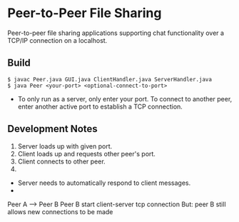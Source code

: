 # Peer-to-Peer File Sharing
Peer-to-peer file sharing applications supporting chat functionality over a TCP/IP connection on a localhost. 

## Build
```
$ javac Peer.java GUI.java ClientHandler.java ServerHandler.java
$ java Peer <your-port> <optional-connect-to-port>
```
- To only run as a server, only enter your port. To connect to another peer, enter another active port to establish a TCP connection.

## Development Notes
1. Server loads up with given port.
2. Client loads up and requests other peer's port.
3. Client connects to other peer. 
4. 

- Server needs to automatically respond to client messages.
- 


Peer A  -->  Peer B
Peer B start client-server tcp connection
But: peer B still allows new connections to be made